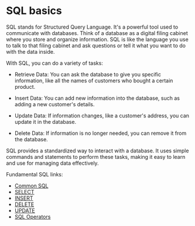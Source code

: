 # SQL basics

SQL stands for Structured Query Language. It's a powerful tool used to communicate with databases. Think of a database as a digital filing cabinet where you store and organize information. SQL is like the language you use to talk to that filing cabinet and ask questions or tell it what you want to do with the data inside.

With SQL, you can do a variety of tasks:

* Retrieve Data: You can ask the database to give you specific information, like all the names of customers who bought a certain product.

* Insert Data: You can add new information into the database, such as adding a new customer's details.

* Update Data: If information changes, like a customer's address, you can update it in the database.

* Delete Data: If information is no longer needed, you can remove it from the database.

SQL provides a standardized way to interact with a database. It uses simple commands and statements to perform these tasks, making it easy to learn and use for managing data effectively.

Fundamental SQL links:

* [Common SQL](docs/common-sql.md)
* [SELECT](docs/select.md)
* [INSERT](docs/insert.md)
* [DELETE](docs/delete.md)
* [UPDATE](docs/update.md)
* [SQL Operators](docs/sql-operators.md)